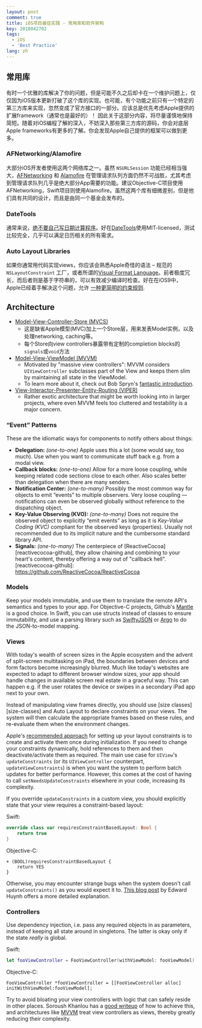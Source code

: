 ```yaml
---
layout: post
comment: true
title: iOS项目最佳实践 - 常用库和软件架构
key: 2018042702
tags:
  - iOS
  - 'Best Practice'
lang: zh
---
```

## 常用库
有时一个优雅的库解决了你的问题，但是可能不久之后却卡在一个维护问题上，仅仅因为iOS版本更新打破了这个库的实现。也可能，有个功能之前只有一个特定的第三方库来实现，忽然变成了官方接口的一部分。应该总是优先考虑Apple提供的扩展framework（通常也是最好的）！
因此关于这部分内容，将尽量谨慎地保持简短。随着对iOS编程了解的深入，不妨深入那些第三方库的源码，你会对底层Apple frameworks有更多的了解。你会发现Apple自己提供的框架可以做到更多。

### AFNetworking/Alamofire

大部分iOS开发者使用这两个网络库之一。虽然 `NSURLSession` 功能已经相当强大，[AFNetworking][afnetworking-github] 和 [Alamofire][alamofire-github] 在管理请求队列方面仍然不可战胜，尤其考虑到管理请求队列几乎是绝大部分App需要的功能。建议Objective-C项目使用AFNetworking，Swift项目则使用Alamofire。虽然这两个库有细微差别，但是他们具有共同的设计，而且是由同一个基金会发布的。

[afnetworking-github]: https://github.com/AFNetworking/AFNetworking
[alamofire-github]: https://github.com/Alamofire/Alamofire

### DateTools
通常来说，[绝不要自己写日期计算程序][timezones-youtube]。好在[DateTools][datetools-github]使用MIT-licensed，测试比较完全，几乎可以满足日历相关的所有需求。

[timezones-youtube]: https://www.youtube.com/watch?v=-5wpm-gesOY
[datetools-github]: https://github.com/MatthewYork/DateTools

### Auto Layout Libraries
如果你通常用代码实现views，你应该会熟悉Apple奇怪的语法 – 规范的 `NSLayoutConstraint` 工厂，或者所谓的[Visual Format Language][visual-format-language]。前者极度冗长，而后者则是基于字符串的，可以有效减少编译时检查。好在在iOS9中，Apple已经着手解决这个问题，允许 [一种更简明的约束规则][nslayoutanchor].

[visual-format-language]: https://developer.apple.com/library/ios/documentation/UserExperience/Conceptual/AutolayoutPG/VisualFormatLanguage.html
[nslayoutanchor]: https://developer.apple.com/library/prerelease/ios/documentation/AppKit/Reference/NSLayoutAnchor_ClassReference/index.html

## Architecture

* [Model-View-Controller-Store (MVCS)][mvcs]
    * 这是缺省Apple模型(MVC)加上一个Store层，用来发表Model实例，以及处理networking, caching等。
    * 每个Store向view controllers暴露带有定制的completion blocks的`signals`或`void`方法
* [Model-View-ViewModel (MVVM)][mvvm]
    * Motivated by "massive view controllers": MVVM considers `UIViewController` subclasses part of the View and keeps them slim by maintaining all state in the ViewModel.
    * To learn more about it, check out Bob Spryn's [fantastic introduction][sprynthesis-mvvm].
* [View-Interactor-Presenter-Entity-Routing (VIPER)][viper]
    * Rather exotic architecture that might be worth looking into in larger projects, where even MVVM feels too cluttered and testability is a major concern.

[mvcs]: http://programmers.stackexchange.com/questions/184396/mvcs-model-view-controller-store
[mvvm]: https://www.objc.io/issues/13-architecture/mvvm/
[sprynthesis-mvvm]: http://www.sprynthesis.com/2014/12/06/reactivecocoa-mvvm-introduction/
[viper]: https://www.objc.io/issues/13-architecture/viper/

### “Event” Patterns

These are the idiomatic ways for components to notify others about things:

* __Delegation:__ _(one-to-one)_ Apple uses this a lot (some would say, too much). Use when you want to communicate stuff back e.g. from a modal view.
* __Callback blocks:__ _(one-to-one)_ Allow for a more loose coupling, while keeping related code sections close to each other. Also scales better than delegation when there are many senders.
* __Notification Center:__ _(one-to-many)_ Possibly the most common way for objects to emit “events” to multiple observers. Very loose coupling — notifications can even be observed globally without reference to the dispatching object.
* __Key-Value Observing (KVO):__ _(one-to-many)_ Does not require the observed object to explicitly “emit events” as long as it is _Key-Value Coding (KVC)_ compliant for the observed keys (properties). Usually not recommended due to its implicit nature and the cumbersome standard library API.
* __Signals:__ _(one-to-many)_ The centerpiece of [ReactiveCocoa][reactivecocoa-github], they allow chaining and combining to your heart's content, thereby offering a way out of "callback hell".
[reactivecocoa-github]: https://github.com/ReactiveCocoa/ReactiveCocoa
### Models

Keep your models immutable, and use them to translate the remote API's semantics and types to your app. For Objective-C projects, Github's [Mantle](https://github.com/Mantle/Mantle) is a good choice. In Swift, you can use structs instead of classes to ensure immutability, and use a parsing library such as [SwiftyJSON][swiftyjson] or [Argo][argo] to do the JSON-to-model mapping.

[swiftyjson]: https://github.com/SwiftyJSON/SwiftyJSON
[argo]: https://github.com/thoughtbot/Argo

### Views

With today's wealth of screen sizes in the Apple ecosystem and the advent of split-screen multitasking on iPad, the boundaries between devices and form factors become increasingly blurred. Much like today's websites are expected to adapt to different browser window sizes, your app should handle changes in available screen real estate in a graceful way. This can happen e.g. if the user rotates the device or swipes in a secondary iPad app next to your own.

Instead of manipulating view frames directly, you should use [size classes][size-classes] and Auto Layout to declare constraints on your views. The system will then calculate the appropriate frames based on these rules, and re-evaluate them when the environment changes.

Apple's [recommended approach][wwdc-autolayout-mysteries] for setting up your layout constraints is to create and activate them once during initialization. If you need to change your constraints dynamically, hold references to them and then deactivate/activate them as required. The main use case for `UIView`'s `updateConstraints` (or its `UIViewController` counterpart, `updateViewConstraints`) is when you want the system to perform batch updates for better performance. However, this comes at the cost of having to call `setNeedsUpdateConstraints` elsewhere in your code, increasing its complexity.

If you override `updateConstraints` in a custom view, you should explicitly state that your view requires a constraint-based layout:

Swift:
```swift
override class var requiresConstraintBasedLayout: Bool {
    return true
}
```

Objective-C:
```objective_c
+ (BOOL)requiresConstraintBasedLayout {
    return YES
}
```

Otherwise, you may encounter strange bugs when the system doesn't call `updateConstraints()` as you would expect it to. [This blog post][edward-huynh-requiresconstraintbasedlayout] by Edward Huynh offers a more detailed explanation.

[wwdc-autolayout-mysteries]: https://developer.apple.com/videos/wwdc/2015/?id=219
[edward-huynh-requiresconstraintbasedlayout]: http://www.edwardhuynh.com/blog/2013/11/24/the-mystery-of-the-requiresconstraintbasedlayout/

### Controllers

Use dependency injection, i.e. pass any required objects in as parameters, instead of keeping all state around in singletons. The latter is okay only if the state _really_ is global.

Swift:
```swift
let fooViewController = FooViewController(withViewModel: fooViewModel)
```

Objective-C:
```objective_c
FooViewController *fooViewController = [[FooViewController alloc] initWithViewModel:fooViewModel];
```

Try to avoid bloating your view controllers with logic that can safely reside in other places. Soroush Khanlou has a [good writeup][khanlou-destroy-massive-vc] of how to achieve this, and architectures like [MVVM](#architecture) treat view controllers as views, thereby greatly reducing their complexity.

[khanlou-destroy-massive-vc]: http://khanlou.com/2014/09/8-patterns-to-help-you-destroy-massive-view-controller/
